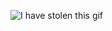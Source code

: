 ![I have stolen this gif](https://media1.tenor.com/m/tWepUqY-q_kAAAAC/zelda.gif)




<!---
AboudNouiDev/AboudNouiDev is a ✨ special ✨ repository because its `README.md` (this file) appears on your GitHub profile.
You can click the Preview link to take a look at your changes.
--->
